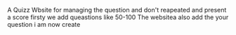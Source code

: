 A Quizz Wbsite for managing the question and don't reapeated and present a score
firsty we add queastions like 50-100
The websitea also add the your question
i am now create